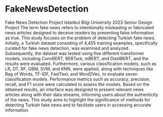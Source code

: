 # FakeNewsDetection
Fake News Detection Project
Istanbul Bilgi University 2023 Senior Design Project
The term fake news refers to intentionally misleading or fabricated news articles designed to deceive readers by presenting false information as true. This study focuses on the problem of detecting Turkish fake news. Initially, a Turkish dataset consisting of 4,455 training examples, specifically curated for fake news detection, was examined and analyzed. Subsequently, the dataset was tested using five different transformer models, including ConvBERT, BERTurk, mBERT, and DistilBERT, and the results were evaluated. Furthermore, various classification models, such as LR, DT, RF, GBM, SVM, and KNN, were applied, along with techniques like Bag of Words, TF-IDF, FastText, and Word2Vec, to evaluate seven classification models. Performance metrics such as accuracy, precision, recall, and F1 score were calculated to assess the models. Based on the obtained results, an interface was designed to present relevant news articles along with their data streams, informing users about the authenticity of the news. This study aims to highlight the significance of methods for detecting Turkish fake news and to facilitate users in accessing accurate information.


